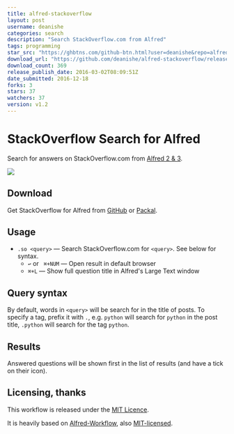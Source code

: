 ```yaml
---
title: alfred-stackoverflow
layout: post
username: deanishe
categories: search
description: "Search StackOverflow.com from Alfred"
tags: programming
star_src: "https://ghbtns.com/github-btn.html?user=deanishe&repo=alfred-stackoverflow&type=star&count=true"
download_url: "https://github.com/deanishe/alfred-stackoverflow/releases/download/v1.2/StackOverflow-1.2.alfredworkflow"
download_count: 369
release_publish_date: 2016-03-02T08:09:51Z
date_submitted: 2016-12-18
forks: 3
stars: 37
watchers: 37
version: v1.2
---
```

# StackOverflow Search for Alfred #

Search for answers on StackOverflow.com from [Alfred 2 & 3][alfred].

![](demo.gif "")

## Download ##

Get StackOverflow for Alfred from [GitHub][gh-releases] or
[Packal][packal-page].

## Usage ##

- `.so <query>` — Search StackOverflow.com for `<query>`.
    See below for syntax.
    - `↩` or ` ⌘+NUM` — Open result in default browser
    - `⌘+L` — Show full question title in Alfred's Large Text window

## Query syntax ##

By default, words in `<query>` will be search for in the title of posts. To
specify a tag, prefix it with `.`, e.g. `python` will search for `python` in
the post title, `.python` will search for the tag `python`.

## Results ##

Answered questions will be shown first in the list of results (and have a
tick on their icon).

## Licensing, thanks ##

This workflow is released under the [MIT Licence][mit].

It is heavily based on [Alfred-Workflow][alfred-workflow], also
[MIT-licensed][mit].


[alfred]: https://www.alfredapp.com/
[mit]: http://opensource.org/licenses/MIT
[alfred-workflow]: http://www.deanishe.net/alfred-workflow/
[gh-releases]: https://github.com/deanishe/alfred-stackoverflow/releases
[packal-page]: http://www.packal.org/workflow/stackoverflow-search
[demo]: https://raw.githubusercontent.com/deanishe/alfred-stackoverflow/master/demo.gif